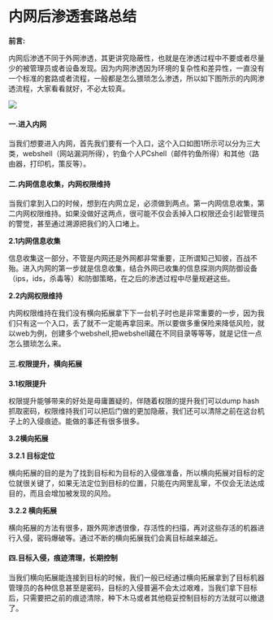 # 内网后渗透套路总结

**前言:**

内网后渗透不同于外网渗透，其更讲究隐蔽性，也就是在渗透过程中不要或者尽量少的被管理员或者设备发现。因为内网渗透因为环境的复杂性和差异性，一直没有一个标准的套路或者流程，一般都是怎么猥琐怎么渗透，所以如下图所示的内网渗透流程，大家看看就好，不必太较真。

![](images/2020_05_28/Intranet/15906551816784.jpg)


#### 一.进入内网

当我们想要进入内网，首先我们要有一个入口，这个入口如图1所示可以分为三大类，webshell（网站漏洞所得），钓鱼个人PCshell（邮件钓鱼所得）和其他（路由器，打印机，策反等）。

#### 二.内网信息收集，内网权限维持

当我们拿到入口的时候，想到在内网立足，必须做到两点。第一内网信息收集，第二内网权限维持。如果没做好这两点，很可能不仅会丢掉入口权限还会引起管理员的警觉，甚至通过溯源把我们的入口堵上。

**2.1内网信息收集**

信息收集这一部分，不管是内网还是外网都非常重要，正所谓知己知彼，百战不殆。进入内网的第一步就是信息收集，结合外网已收集的信息探测内网防御设备（ips，ids，杀毒等）和防御策略，在之后的渗透过程中尽量规避这些。

**2.2内网权限维持**

内网权限维持在我们没有横向拓展拿下下一台机子时也是非常重要的一步，因为我们只有这一个入口，丢了就不一定能再拿回来。所以要做多重保险来降低风险，就以web为例，创建多个webshell,把webshell藏在不同目录等等等，就是记住一点怎么猥琐怎么来。

#### 三.权限提升，横向拓展

**3.1权限提升**

权限提升能够带来的好处是毋庸置疑的，伴随着权限的提升我们可以dump hash抓取密码，权限维持我们可以把后门做的更加隐蔽，我们还可以清除之前在这台机子上的入侵痕迹。能做的事还有很多很多。

**3.2横向拓展**

**3.2.1 目标定位**

横向拓展的目的是为了找到目标和为目标的入侵做准备，所以横向拓展对目标的定位就很关键了，如果无法定位到目标的位置，只能在内网里乱窜，不仅会无法达成目的，而且会增加被发现的风险。

**3.2.2 横向拓展**

横向拓展的方法有很多，跟外网渗透很像，存活性的扫描，再对这些存活的机器进行入侵，密码爆破等。通过不断的横向拓展我们会离目标越来越近。

#### 四.目标入侵，痕迹清理，长期控制

当我们横向拓展能连接到目标的时候，我们一般已经通过横向拓展拿到了目标机器管理员的各种信息甚至是密码，目标的入侵普遍不会太过艰难，当我们拿下目标后，只需要把之前的痕迹清除，种下木马或者其他稳妥控制目标的方法就可以撤退了。